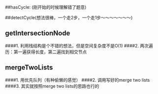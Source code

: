 ##hasCycle: (刚开始的时候理解错了题意)

##detectCycle(想法很棒，一个走2步，一个走1步～～～～～～～)

## getIntersectionNode
####1. 利用栈结构是个不错的想法，但是空间复杂度不是O(1)
####2. 两次遍历：第一遍获得长度，第二遍找到相交节点

## mergeTwoLists
####1. 用优先队列（有种偷懒的感觉）
####2. 调用写好的merge two lists
####3. 其实就按照merge two lists的思路也行的

